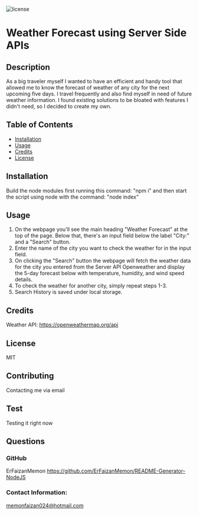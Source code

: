 ![license](https://img.shields.io/badge/license-MIT-darkgreen)
# Weather Forecast using Server Side APIs

## Description

As a big traveler myself I wanted to have an efficient and handy tool that allowed me to know the forecast of weather of any city for the next upcoming five days. I travel frequently and also find myself in need of future weather information. I found existing solutions to be bloated with features I didn't need, so I decided to create my own.

## Table of Contents

- [Installation](#installation)
- [Usage](#usage)
- [Credits](#credits)
- [License](#license)

## Installation

Build the node modules first running this command: "npm i" and then start the script using node with the command: "node index"

## Usage

1. On the webpage you'll see the main heading "Weather Forecast" at the top of the page. Below that, there's an input field below the label "City:" and a "Search" button.
2. Enter the name of the city you want to check the weather for in the input field.
3. On clicking the "Search" button the webpage will fetch the weather data for the city you entered from the Server API Openweather and display the 5-day forecast below with temperature, humidity, and wind speed details.
4. To check the weather for another city, simply repeat steps 1-3.
5. Search History is saved under local storage.


## Credits

Weather API: https://openweathermap.org/api

## License

MIT

## Contributing

Contacting me via email

## Test

Testing it right now

## Questions

### GitHub

ErFaizanMemon https://github.com/ErFaizanMemon/README-Generator-NodeJS

### Contact Information:

memonfaizan024@hotmail.com

